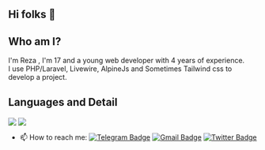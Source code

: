 ## Hi folks 👋

## Who am I?
I'm Reza , I'm 17 and a young web developer with 4 years of experience.
<br>
I use PHP/Laravel, Livewire, AlpineJs and Sometimes Tailwind css to develop a project.
<br>

## Languages and Detail
<p>
    <img align="center" src="https://github-readme-stats.vercel.app/api?username=aminireza-ir&show_icons=true"/>
    <img align="center" src="https://github-readme-stats.vercel.app/api/top-langs/?username=aminireza-ir&layout=compact"/>
</p>
    
- 📫 How to reach me: 
[![Telegram Badge](https://img.shields.io/badge/-Telegram-blue?style=flat&logo=telegram&logoColor=white&link=https://t.me/RezaAmini_ir)](https://t.me/RezaAmini_ir)
[![Gmail Badge](https://img.shields.io/badge/-Gmail-red?style=flat&logo=gmail&logoColor=white&link=rezaaminiroyal@gmail.com)](mailto:rezaaminiroyal@gmail.com)
[![Twitter Badge](https://img.shields.io/badge/-Twitter-blue?style=flat&logo=twitter&logoColor=white&link=https://twitter.com/Rezidev)](https://twitter.com/Rezidev)
